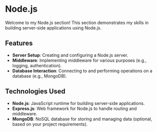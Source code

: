 # Node.js 

Welcome to my Node.js section! This section demonstrates my skills in building server-side applications using Node.js.

## Features

- **Server Setup**: Creating and configuring a Node.js server.
- **Middleware**: Implementing middleware for various purposes (e.g., logging, authentication).
- **Database Interaction**: Connecting to and performing operations on a database (e.g., MongoDB).

## Technologies Used

- **Node.js**: JavaScript runtime for building server-side applications.
- **Express.js**: Web framework for Node.js to handle routing and middleware.
- **MongoDB**: NoSQL database for storing and managing data (optional, based on your project requirements).

